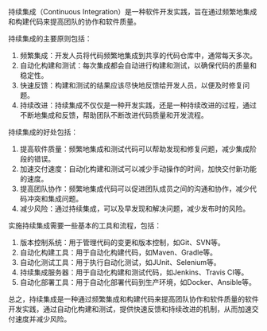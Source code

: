 持续集成（Continuous Integration）是一种软件开发实践，旨在通过频繁地集成和构建代码来提高团队的协作和软件质量。

持续集成的主要原则包括：
1. 频繁集成：开发人员将代码频繁地集成到共享的代码仓库中，通常每天多次。
2. 自动化构建和测试：每次集成都会自动进行构建和测试，以确保代码的质量和稳定性。
3. 快速反馈：构建和测试的结果应该尽快地反馈给开发人员，以便及时修复问题。
4. 持续改进：持续集成不仅仅是一种开发实践，还是一种持续改进的过程，通过不断地集成和反馈，帮助团队不断改进代码质量和开发流程。

持续集成的好处包括：
1. 提高软件质量：频繁地集成和测试代码可以帮助发现和修复问题，减少集成阶段的错误。
2. 加速交付速度：自动化构建和测试可以减少手动操作的时间，加快交付新功能的速度。
3. 提高团队协作：频繁地集成代码可以促进团队成员之间的沟通和协作，减少代码冲突和集成问题。
4. 减少风险：通过持续集成，可以及早发现和解决问题，减少发布时的风险。

实施持续集成需要一些基本的工具和流程，包括：
1. 版本控制系统：用于管理代码的变更和版本控制，如Git、SVN等。
2. 自动化构建工具：用于自动化构建代码，如Maven、Gradle等。
3. 自动化测试工具：用于执行自动化测试，如JUnit、Selenium等。
4. 持续集成服务器：用于自动化构建和测试代码，如Jenkins、Travis CI等。
5. 自动化部署工具：用于自动化部署代码到生产环境，如Docker、Ansible等。

总之，持续集成是一种通过频繁集成和构建代码来提高团队协作和软件质量的软件开发实践，通过自动化构建和测试，提供快速反馈和持续改进的机制，从而加速交付速度并减少风险。